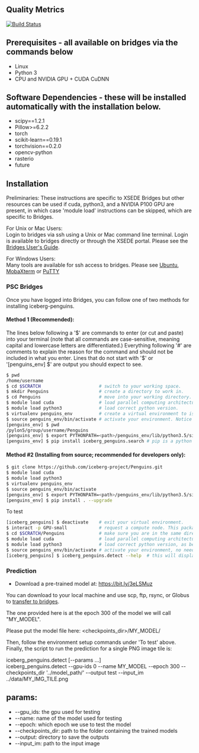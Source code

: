 ## Quality Metrics

[![Build Status](https://travis-ci.com/iceberg-project/Penguins.svg?branch=devel)](https://travis-ci.com/iceberg-project/Penguins)

## Prerequisites - all available on bridges via the commands below
- Linux
- Python 3
- CPU and NVIDIA GPU + CUDA CuDNN

## Software Dependencies - these will be installed automatically with the installation below.
- scipy==1.2.1
- Pillow>=6.2.2
- torch
- scikit-learn==0.19.1
- torchvision==0.2.0
- opencv-python
- rasterio
- future

## Installation
Preliminaries:
These instructions are specific to XSEDE Bridges but other resources can be used if cuda, python3, and a NVIDIA P100 GPU are present, in which case 'module load' instructions can be skipped, which are specific to Bridges.  
  
For Unix or Mac Users:    
Login to bridges via ssh using a Unix or Mac command line terminal.  Login is available to bridges directly or through the XSEDE portal. Please see the [Bridges User's Guide](https://portal.xsede.org/psc-bridges).  

For Windows Users:  
Many tools are available for ssh access to bridges.  Please see [Ubuntu](https://ubuntu.com/tutorials/tutorial-ubuntu-on-windows#1-overview), [MobaXterm](https://mobaxterm.mobatek.net) or [PuTTY](https://www.chiark.greenend.org.uk/~sgtatham/putty/)

### PSC Bridges
Once you have logged into Bridges, you can follow one of two methods for installing iceberg-penguins.

#### Method 1 (Recommended):  

The lines below following a '$' are commands to enter (or cut and paste) into your terminal (note that all commands are case-sensitive, meaning capital and lowercase letters are differentiated.)  Everything following '#' are comments to explain the reason for the command and should not be included in what you enter.  Lines that do not start with '$' or '[penguins_env] $' are output you should expect to see.

```bash
$ pwd
/home/username
$ cd $SCRATCH                      # switch to your working space.
$ mkdir Penguins                   # create a directory to work in.
$ cd Penguins                      # move into your working directory.
$ module load cuda                 # load parallel computing architecture.
$ module load python3              # load correct python version.
$ virtualenv penguins_env          # create a virtual environment to isolate your work from the default system.
$ source penguins_env/bin/activate # activate your environment. Notice the command line prompt changes to show your environment on the next line.
[penguins_env] $ pwd
/pylon5/group/username/Penguins
[penguins_env] $ export PYTHONPATH=<path>/penguins_env/lib/python3.5/site-packages # set a system variable to point python to your specific code. (Replace <path> with the results of pwd command above.
[penguins_env] $ pip install iceberg_penguins.search # pip is a python tool to extract the requested software (iceberg_penguins.search in this case) from a repository. (this may take several minutes).
```

#### Method #2 (Installing from source; recommended for developers only): 

```bash
$ git clone https://github.com/iceberg-project/Penguins.git
$ module load cuda
$ module load python3
$ virtualenv penguins_env
$ source penguins_env/bin/activate
[penguins_env] $ export PYTHONPATH=<path>/penguins_env/lib/python3.5/site-packages
[penguins_env] $ pip install . --upgrade
```

To test
```bash
[iceberg_penguins] $ deactivate    # exit your virtual environment.
$ interact -p GPU-small            # request a compute node. This package has been tested on P100 GPUs on bridges, but that does not exclude any other resource that offers the same GPUs. (this may take a minute or two or more to receive an allocation).
$ cd $SCRATCH/Penguins             # make sure you are in the same directory where everything was set up before.
$ module load cuda                 # load parallel computing architecture, as before.
$ module load python3              # load correct python version, as before.
$ source penguins_env/bin/activate # activate your environment, no need to create a new environment because the Penguins tools are installed and isolated here.
[iceberg_penguins] $ iceberg_penguins.detect --help  # this will display a help screen of available usage and parameters.
```

### Prediction
- Download a pre-trained model at: https://bit.ly/3eLSMuz

You can download to your local machine and use scp, ftp, rsync, or Globus to [transfer to bridges](https://portal.xsede.org/psc-bridges).

The one provided here is at the epoch 300 of the model we will call "MY_MODEL".

Please put the model file here: <checkpoints_dir>/MY_MODEL/

Then, follow the environment setup commands under 'To test' above.
Finally, the script to run the prediction for a single PNG image tile is:

iceberg_penguins.detect [--params ...]  
iceberg_penguins.detect --gpu-ids 0 --name MY_MODEL --epoch 300 --checkpoints_dir '../model_path/' --output test --input_im ../data/MY_IMG_TILE.png

## params:
- --gpu_ids: the gpu used for testing
- --name: name of the model used for testing
- --epoch: which epoch we use to test the model
- --checkpoints_dir: path to the folder containing the trained models
- --output: directory to save the outputs
- --input_im: path to the input image

